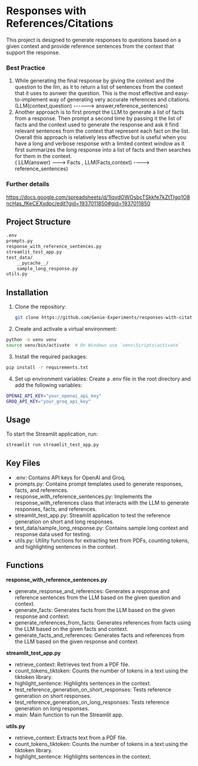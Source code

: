 # Responses with References/Citations

This project is designed to generate responses to questions based on a given context and provide reference sentences from the context that support the response.

### Best Practice
1) While generating the final response by giving the context and the question to the llm, as it to return a list of sentences from the context that it uses to asnwer the question. This is the most effective and easy-to-implement way of generating very accurate references and citations. (LLM(context,question) ------> answer,reference_sentences)
2) Another approach is to first prompt the LLM to generate a list of facts from a response. Then prompt a second time by passing it the list of facts and the context used to generate the response and ask it find relevant sentences from the context that represent each fact on the list. Overall this approach is relatively less effective but is useful when you have a long and verbose response with a limited context window as it first summarizes the long response into a list of facts and then searches for them in the context.<br/>( LLM(answer) ---> Facts , LLM(Facts,context) ----> reference_sentences)

### Further details
https://docs.google.com/spreadsheets/d/1IqydOWOsbcTSkkfe7kZtTIgq1O8ncHas_fKeCEXxdpc/edit?gid=1937011850#gid=1937011850

## Project Structure
```bash
.env
prompts.py
response_with_reference_sentences.py
streamlit_test_app.py
test_data/
    __pycache__/
    sample_long_response.py
utils.py
```

## Installation

1. Clone the repository:
   ```bash
   git clone https://github.com/Genie-Experiments/responses-with-citations.git

2. Create and activate a virtual environment:
  ```bash
  python -m venv venv
  source venv/bin/activate  # On Windows use `venv\Scripts\activate`
  ```

3. Install the required packages:
  ```bash
  pip install -r requirements.txt
```

4. Set up environment variables:
  Create a .env file in the root directory and add the following variables:
  ```bash
  OPENAI_API_KEY="your_openai_api_key"
  GROQ_API_KEY="your_groq_api_key"
  ```
## Usage
To start the Streamlit application, run:
  ```bash
  streamlit run streamlit_test_app.py
  ```

## Key Files
  - .env: Contains API keys for OpenAI and Groq.
  - prompts.py: Contains prompt templates used to generate responses, facts, and references.
  - response_with_reference_sentences.py: Implements the response_with_references class that interacts with the LLM to generate responses, facts, and references.
  - streamlit_test_app.py: Streamlit application to test the reference generation on short and long responses.
  - test_data/sample_long_response.py: Contains sample long context and response data used for testing.
  - utils.py: Utility functions for extracting text from PDFs, counting tokens, and highlighting sentences in the context.

## Functions

  **response_with_reference_sentences.py**
  
  - generate_response_and_references: Generates a response and reference sentences from the LLM based on the given question and context.
  - generate_facts: Generates facts from the LLM based on the given response and context.
  - generate_references_from_facts: Generates references from facts using the LLM based on the given facts and context.
  - generate_facts_and_references: Generates facts and references from the LLM based on the given response and context.

**streamlit_test_app.py**
  - retrieve_context: Retrieves text from a PDF file.
  - count_tokens_tiktoken: Counts the number of tokens in a text using the tiktoken library.
  - highlight_sentence: Highlights sentences in the context.
  - test_reference_generation_on_short_responses: Tests reference generation on short responses.
  - test_reference_generation_on_long_responses: Tests reference generation on long responses.
  - main: Main function to run the Streamlit app.

**utils.py**
  - retrieve_context: Extracts text from a PDF file.
  - count_tokens_tiktoken: Counts the number of tokens in a text using the tiktoken library.
  - highlight_sentence: Highlights sentences in the context.
